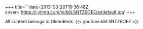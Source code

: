 +++
title=''
date=2013-08-20T19:36:48Z
cover='https://i.ytimg.com/vi/k8LSNTZ6OEE/sddefault.jpg'
+++

All content belongs to GlennBeck.
{{< youtube k8LSNTZ6OEE >}}
